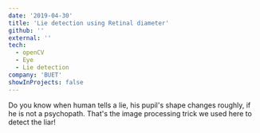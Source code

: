 ```yaml
---
date: '2019-04-30'
title: 'Lie detection using Retinal diameter'
github: ''
external: ''
tech:
  - openCV
  - Eye
  - Lie detection
company: 'BUET'
showInProjects: false
---
```


Do you know when human tells a lie, his pupil's shape changes roughly, if he is not a psychopath. That's the image processing trick we used here to detect the liar!
